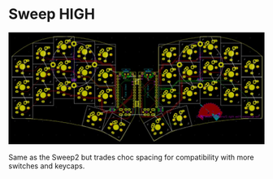 # Sweep HIGH
![](/gallery/sweep-high.jpg)

Same as the Sweep2 but trades choc spacing for compatibility with more switches and keycaps.
